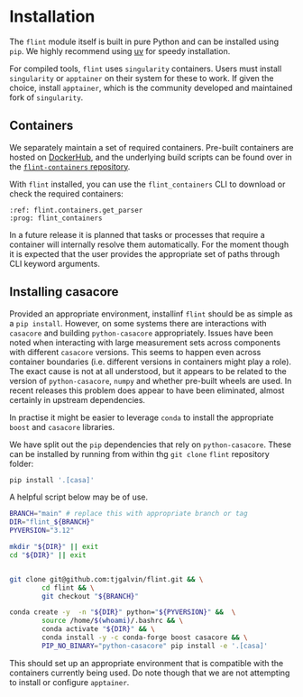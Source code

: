 # Installation

The `flint` module itself is built in pure Python and can be installed using `pip`. We highly recommend using [uv](https://docs.astral.sh/uv/) for speedy installation.

For compiled tools, `flint` uses `singularity` containers. Users must install `singularity` or `apptainer` on their system for these to work. If given the choice, install `apptainer`, which is the community developed and maintained fork of `singularity`.

## Containers

We separately maintain a set of required containers. Pre-built containers are hosted on [DockerHub](https://hub.docker.com/r/alecthomson/flint-containers/tags), and the underlying build scripts can be found over in the [`flint-containers` repository](https://github.com/flint-crew/flint-containers).

With `flint` installed, you can use the `flint_containers` CLI to download or check the required containers:

```{argparse}
:ref: flint.containers.get_parser
:prog: flint_containers
```

In a future release it is planned that tasks or processes that require a container
will internally resolve them automatically. For the moment though it is expected
that the user provides the appropriate set of paths through CLI keyword arguments.

## Installing casacore

Provided an appropriate environment, installinf `flint` should be as simple as a
`pip install`. However, on some systems there are interactions with `casacore` and building
`python-casacore` appropriately. Issues have been noted when interacting with
large measurement sets across components with different `casacore` versions.
This seems to happen even across container boundaries (i.e. different versions
in containers might play a role). The exact cause is not at all understood, but
it appears to be related to the version of `python-casacore`, `numpy` and
whether pre-built wheels are used. In recent releases this problem does appear
to have been eliminated, almost certainly in upstream dependencies.

In practise it might be easier to leverage `conda` to install the appropriate
`boost` and `casacore` libraries.

We have split out the `pip` dependencies that rely on `python-casacore`. These
can be installed by running from within thg `git clone` `flint` repository folder:

```bash
pip install '.[casa]'
```

A helpful script below may be of use.

```bash
BRANCH="main" # replace this with appropriate branch or tag
DIR="flint_${BRANCH}"
PYVERSION="3.12"

mkdir "${DIR}" || exit
cd "${DIR}" || exit


git clone git@github.com:tjgalvin/flint.git && \
        cd flint && \
        git checkout "${BRANCH}"

conda create -y  -n "${DIR}" python="${PYVERSION}" &&  \
        source /home/$(whoami)/.bashrc && \
        conda activate "${DIR}" && \
        conda install -y -c conda-forge boost casacore && \
        PIP_NO_BINARY="python-casacore" pip install -e '.[casa]'
```

This should set up an appropriate environment that is compatible with the
containers currently being used. Do note though that we are not attempting
to install or configure `apptainer`.
